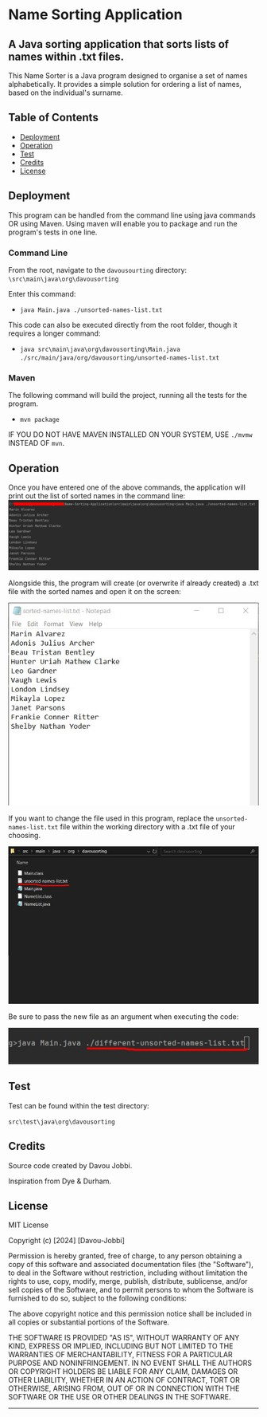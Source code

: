 # Name Sorting Application

## A Java sorting application that sorts lists of names within .txt files.
This Name Sorter is a Java program designed to organise a set of names alphabetically. It provides a simple solution for ordering a list of names, based on the individual's surname.

## Table of Contents


- [Deployment](#deployment)
- [Operation](#operation)
- [Test](#tests)
- [Credits](#credits)
- [License](#license)

## Deployment
This program can be handled from the command line using java commands OR using Maven. Using maven will enable you to package and run the program's tests in one line.

### Command Line ###
From the root, navigate to the `davousourting` directory:
`\src\main\java\org\davousorting`

Enter this command:
- `java Main.java ./unsorted-names-list.txt`

This code can also be executed directly from the root folder, though it requires a longer command:

- `java src\main\java\org\davousorting\Main.java ./src/main/java/org/davousorting/unsorted-names-list.txt`



### Maven ###

The following command will build the project, running all the tests for the program.

- `mvn package`

IF YOU DO NOT HAVE MAVEN INSTALLED ON YOUR SYSTEM, USE `./mvmw` INSTEAD OF `mvn`.

## Operation

Once you have entered one of the above commands, the application will print out the list of sorted names in the command line:
![terminal execution script](./assets/Screenshot_1.jpg)

Alongside this, the program will create (or overwrite if already created) a .txt file with the sorted names and open it on the screen:

![sorted names file](./assets/Screenshot_2.jpg)

If you want to change the file used in this program, replace the `unsorted-names-list.txt` file within the working directory with a .txt file of your choosing.

![working dir](./assets/Screenshot_4.jpg)

Be sure to pass the new file as an argument when executing the code:

![new file in terminal](./assets/Screenshot_3.jpg)

## Test

Test can be found within the test directory:

`src\test\java\org\davousorting`

## Credits

Source code created by Davou Jobbi.

Inspiration from Dye & Durham.

## License

MIT License

Copyright (c) [2024] [Davou-Jobbi]

Permission is hereby granted, free of charge, to any person obtaining a copy
of this software and associated documentation files (the "Software"), to deal
in the Software without restriction, including without limitation the rights
to use, copy, modify, merge, publish, distribute, sublicense, and/or sell
copies of the Software, and to permit persons to whom the Software is
furnished to do so, subject to the following conditions:

The above copyright notice and this permission notice shall be included in all
copies or substantial portions of the Software.

THE SOFTWARE IS PROVIDED "AS IS", WITHOUT WARRANTY OF ANY KIND, EXPRESS OR
IMPLIED, INCLUDING BUT NOT LIMITED TO THE WARRANTIES OF MERCHANTABILITY,
FITNESS FOR A PARTICULAR PURPOSE AND NONINFRINGEMENT. IN NO EVENT SHALL THE
AUTHORS OR COPYRIGHT HOLDERS BE LIABLE FOR ANY CLAIM, DAMAGES OR OTHER
LIABILITY, WHETHER IN AN ACTION OF CONTRACT, TORT OR OTHERWISE, ARISING FROM,
OUT OF OR IN CONNECTION WITH THE SOFTWARE OR THE USE OR OTHER DEALINGS IN THE
SOFTWARE.

---